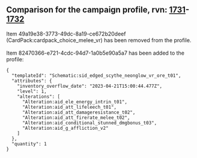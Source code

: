 ## Comparison for the campaign profile, rvn: [1731](https://github.com/PRO100KatYT/FortniteProfileRevisions/tree/main/profiles/campaign/1731%20campaign.json)-[1732](https://github.com/PRO100KatYT/FortniteProfileRevisions/tree/main/profiles/campaign/1732%20campaign.json)

Item 49a19e38-3773-49dc-8a19-ce672b20deef (CardPack:cardpack_choice_melee_vr) has been removed from the profile.
<br><br>
Item 82470366-e721-4cdc-94d7-1a0b5e90a5a7 has been added to the profile:

```
{
  "templateId": "Schematic:sid_edged_scythe_neonglow_vr_ore_t01",
  "attributes": {
    "inventory_overflow_date": "2023-04-21T15:00:44.477Z",
    "level": 1,
    "alterations": [
      "Alteration:aid_ele_energy_intrin_t01",
      "Alteration:aid_att_lifeleech_t01",
      "Alteration:aid_att_damageresistance_t02",
      "Alteration:aid_att_firerate_melee_t02",
      "Alteration:aid_conditional_stunned_dmgbonus_t03",
      "Alteration:aid_g_affliction_v2"
    ]
  },
  "quantity": 1
}
```

<br><br>
